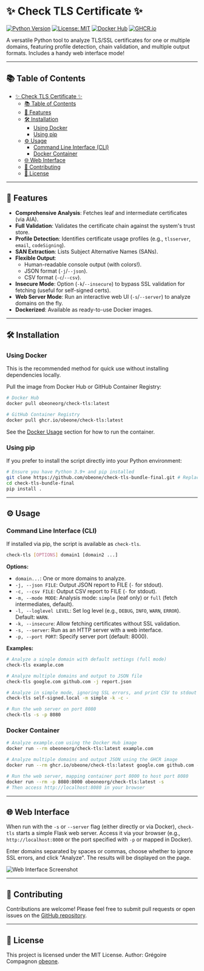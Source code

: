 # ✨ Check TLS Certificate ✨

[![Python Version](https://img.shields.io/badge/python-3.9%2B-blue.svg)](https://www.python.org/)
[![License: MIT](https://img.shields.io/badge/License-MIT-yellow.svg)](https://opensource.org/licenses/MIT) <!-- Assuming MIT, update if different -->
[![Docker Hub](https://img.shields.io/badge/Docker%20Hub-obeoneorg%2Fcheck--tls-blue?logo=docker)](https://hub.docker.com/r/obeoneorg/check-tls)
[![GHCR.io](https://img.shields.io/badge/GHCR.io-obeone%2Fcheck--tls-blue?logo=github)](https://ghcr.io/obeone/check-tls)

A versatile Python tool to analyze TLS/SSL certificates for one or multiple domains, featuring profile detection, chain validation, and multiple output formats. Includes a handy web interface mode!

---

## 📚 Table of Contents

- [✨ Check TLS Certificate ✨](#-check-tls-certificate-)
  - [📚 Table of Contents](#-table-of-contents)
  - [🚀 Features](#-features)
  - [🛠️ Installation](#️-installation)
    - [Using Docker](#using-docker)
    - [Using pip](#using-pip)
  - [⚙️ Usage](#️-usage)
    - [Command Line Interface (CLI)](#command-line-interface-cli)
    - [Docker Container](#docker-container)
  - [🌐 Web Interface](#-web-interface)
  - [🤝 Contributing](#-contributing)
  - [📜 License](#-license)

---

## 🚀 Features

*   **Comprehensive Analysis**: Fetches leaf and intermediate certificates (via AIA).
*   **Full Validation**: Validates the certificate chain against the system's trust store.
*   **Profile Detection**: Identifies certificate usage profiles (e.g., `tlsserver`, `email`, `codeSigning`).
*   **SAN Extraction**: Lists Subject Alternative Names (SANs).
*   **Flexible Output**:
    *   Human-readable console output (with colors!).
    *   JSON format (`-j`/`--json`).
    *   CSV format (`-c`/`--csv`).
*   **Insecure Mode**: Option (`-k`/`--insecure`) to bypass SSL validation for fetching (useful for self-signed certs).
*   **Web Server Mode**: Run an interactive web UI (`-s`/`--server`) to analyze domains on the fly.
*   **Dockerized**: Available as ready-to-use Docker images.

---

## 🛠️ Installation

### Using Docker

This is the recommended method for quick use without installing dependencies locally.

Pull the image from Docker Hub or GitHub Container Registry:

```bash
# Docker Hub
docker pull obeoneorg/check-tls:latest

# GitHub Container Registry
docker pull ghcr.io/obeone/check-tls:latest
```

See the [Docker Usage](#docker-container) section for how to run the container.

### Using pip

If you prefer to install the script directly into your Python environment:

```bash
# Ensure you have Python 3.9+ and pip installed
git clone https://github.com/obeone/check-tls-bundle-final.git # Replace with your actual repo URL
cd check-tls-bundle-final
pip install .
```

---

## ⚙️ Usage

### Command Line Interface (CLI)

If installed via pip, the script is available as `check-tls`.

```bash
check-tls [OPTIONS] domain1 [domain2 ...]
```

**Options:**

*   `domain...`: One or more domains to analyze.
*   `-j, --json FILE`: Output JSON report to FILE (`-` for stdout).
*   `-c, --csv FILE`: Output CSV report to FILE (`-` for stdout).
*   `-m, --mode MODE`: Analysis mode: `simple` (leaf only) or `full` (fetch intermediates, default).
*   `-l, --loglevel LEVEL`: Set log level (e.g., `DEBUG`, `INFO`, `WARN`, `ERROR`). Default: `WARN`.
*   `-k, --insecure`: Allow fetching certificates without SSL validation.
*   `-s, --server`: Run as an HTTP server with a web interface.
*   `-p, --port PORT`: Specify server port (default: 8000).

**Examples:**

```bash
# Analyze a single domain with default settings (full mode)
check-tls example.com

# Analyze multiple domains and output to JSON file
check-tls google.com github.com -j report.json

# Analyze in simple mode, ignoring SSL errors, and print CSV to stdout
check-tls self-signed.local -m simple -k -c -

# Run the web server on port 8080
check-tls -s -p 8080
```

### Docker Container

```bash
# Analyze example.com using the Docker Hub image
docker run --rm obeoneorg/check-tls:latest example.com

# Analyze multiple domains and output JSON using the GHCR image
docker run --rm ghcr.io/obeone/check-tls:latest google.com github.com -j -

# Run the web server, mapping container port 8000 to host port 8080
docker run --rm -p 8080:8000 obeoneorg/check-tls:latest -s
# Then access http://localhost:8080 in your browser
```

---

## 🌐 Web Interface

When run with the `-s` or `--server` flag (either directly or via Docker), `check-tls` starts a simple Flask web server. Access it via your browser (e.g., `http://localhost:8000` or the port specified with `-p` or mapped in Docker).

Enter domains separated by spaces or commas, choose whether to ignore SSL errors, and click "Analyze". The results will be displayed on the page.

![Web Interface Screenshot](placeholder.png)  <!-- TODO: Add a real screenshot -->

---

## 🤝 Contributing

Contributions are welcome! Please feel free to submit pull requests or open issues on the [GitHub repository](https://github.com/obeone/check-tls-bundle-final). <!-- Replace with your actual repo URL -->

---

## 📜 License

This project is licensed under the MIT License. Author: Grégoire Compagnon [obeone](https://github.com/obeone).
